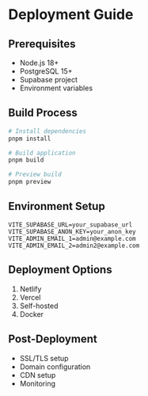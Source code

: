 # Deployment Guide

## Prerequisites
- Node.js 18+
- PostgreSQL 15+
- Supabase project
- Environment variables

## Build Process
```bash
# Install dependencies
pnpm install

# Build application
pnpm build

# Preview build
pnpm preview
```

## Environment Setup
```env
VITE_SUPABASE_URL=your_supabase_url
VITE_SUPABASE_ANON_KEY=your_anon_key
VITE_ADMIN_EMAIL_1=admin@example.com
VITE_ADMIN_EMAIL_2=admin2@example.com
```

## Deployment Options
1. Netlify
2. Vercel
3. Self-hosted
4. Docker

## Post-Deployment
- SSL/TLS setup
- Domain configuration
- CDN setup
- Monitoring